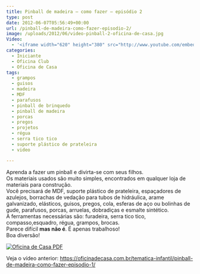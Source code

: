 ```yaml
---
title: Pinball de madeira – como fazer – episódio 2
type: post
date: 2012-06-07T05:56:49+00:00
url: /pinball-de-madeira-como-fazer-episodio-2/
image: /uploads/2012/06/video-pinball-2-oficina-de-casa.jpg
Video:
  - '<iframe width="620" height="380" src="http://www.youtube.com/embed/SQzgEH0oOAE?wmode=transparent" frameborder="0" allowfullscreen></iframe>'
categories:
  - Iniciante
  - Oficina Club
  - Oficina de Casa
tags:
  - grampos
  - guisos
  - madeira
  - MDF
  - parafusos
  - pinball de brinquedo
  - pinball de madeira
  - porcas
  - pregos
  - projetos
  - régua
  - serra tico tico
  - suporte plástico de prateleira
  - video

---
```

Aprenda a fazer um pinball e divirta-se com seus filhos.  
Os materiais usados são muito simples, encontrados em qualquer loja de materiais para construção.  
Você precisará de MDF, suporte plástico de prateleira, espaçadores de azulejos, borrachas de vedação para tubos de hidráulica, arame galvanizado, elásticos, guisos, pregos, cola, esferas de aço ou bolinhas de gude, parafusos, porcas, arruelas, dobradiças e esmalte sintético.  
A ferramentas necessárias são: furadeira, serra tico tico, compasso,esquadro, régua, grampos, brocas.  
Parece difícil **mas não é**. É apenas trabalhoso!  
Boa diversão!

[![Oficina de Casa PDF][1]][2]

Veja o vídeo anterior: <https://oficinadecasa.com.br/tematica-infantil/pinball-de-madeira-como-fazer-episodio-1/>

 [1]: /uploads/pdf/download-pdf.png
 [2]: /uploads/pdf/pinball.pdf "Faça o download do PDF"
